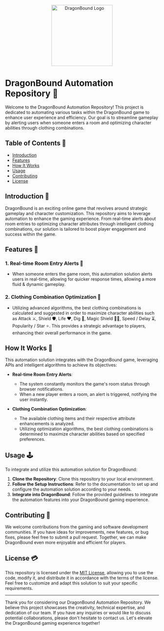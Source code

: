 <p align="center">
  <img src="https://i.imgur.com/e7CM0Re.png" alt="DragonBound Logo" width="200" height="200"/>
</p>

# DragonBound Automation Repository 🤖

Welcome to the DragonBound Automation Repository! This project is dedicated to automating various tasks within the DragonBound game to enhance user experience and efficiency. Our goal is to streamline gameplay by alerting users when someone enters a room and optimizing character abilities through clothing combinations.

## Table of Contents 📃

- [Introduction](#introduction-)
- [Features](#features-)
- [How It Works](#how-it-works-)
- [Usage](#usage-)
- [Contributing](#contributing-)
- [License](#license-)


## Introduction 🐉

DragonBound is an exciting online game that revolves around strategic gameplay and character customization. This repository aims to leverage automation to enhance the gaming experience. From real-time alerts about room entries to optimizing character attributes through intelligent clothing combinations, our solution is tailored to boost player engagement and success within the game.

## Features 🎉

### 1. Real-time Room Entry Alerts 🚨

- When someone enters the game room, this automation solution alerts users in real-time, allowing for quicker response times, allowing a more fluid & dynamic gameplay.

### 2. Clothing Combination Optimization 🧥

- Utilizing advanced algorithms, the best clothing combinations is calculated and suggested in order to maximize character abilities such as Attack ⚔️, Shield 🛡️, Life ❤️, Dig 🔨, Magic Shield 🧙‍♂️, Speed / Delay ⏳, Popularity / Star ⭐. This provides a strategic advantage to players, enhancing their overall performance in the game.

## How It Works 🤔

This automation solution integrates with the DragonBound game, leveraging APIs and intelligent algorithms to achieve its objectives:

- **Real-time Room Entry Alerts**:
  - The system constantly monitors the game's room status through browser notifications.
  - When a new player enters a room, an alert is triggered, notifying the user instantly.

- **Clothing Combination Optimization**:
  - The available clothing items and their respective attribute enhancements is analyzed.
  - Utilizing optimization algorithms, the best clothing combinations is determined to maximize character abilities based on specified preferences.

## Usage 🕹️

To integrate and utilize this automation solution for DragonBound:

1. **Clone the Repository**: Clone this repository to your local environment.
2. **Follow the Setup Instructions**: Refer to the documentation to set up and configure the automation solution according to your needs.
3. **Integrate into DragonBound**: Follow the provided guidelines to integrate the automation features into your DragonBound gaming experience.

## Contributing 🤝

We welcome contributions from the gaming and software development communities. If you have ideas for improvements, new features, or bug fixes, please feel free to submit a pull request. Together, we can make DragonBound even more enjoyable and efficient for players.

## License 💳

This repository is licensed under the [MIT License](LICENSE), allowing you to use the code, modify it, and distribute it in accordance with the terms of the license. Feel free to customize and adapt this solution to suit your specific requirements.

---

Thank you for considering our DragonBound Automation Repository. We believe this project showcases the creativity, technical expertise, and dedication of our team. If you have any inquiries or would like to discuss potential collaborations, please don't hesitate to contact us. Let's elevate the DragonBound gaming experience together!
